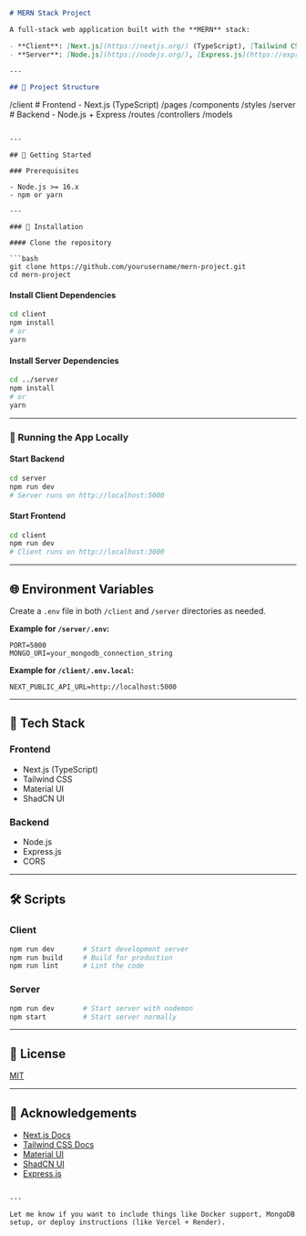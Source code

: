 
```markdown
# MERN Stack Project

A full-stack web application built with the **MERN** stack:

- **Client**: [Next.js](https://nextjs.org/) (TypeScript), [Tailwind CSS](https://tailwindcss.com/), [Material UI](https://mui.com/), [ShadCN UI](https://ui.shadcn.com/)
- **Server**: [Node.js](https://nodejs.org/), [Express.js](https://expressjs.com/), [CORS](https://www.npmjs.com/package/cors)

---

## 🧩 Project Structure

```
/client      # Frontend - Next.js (TypeScript)
  /pages
  /components
  /styles
/server      # Backend - Node.js + Express
  /routes
  /controllers
  /models
```

---

## 🚀 Getting Started

### Prerequisites

- Node.js >= 16.x
- npm or yarn

---

### 🔧 Installation

#### Clone the repository

```bash
git clone https://github.com/yourusername/mern-project.git
cd mern-project
```

#### Install Client Dependencies

```bash
cd client
npm install
# or
yarn
```

#### Install Server Dependencies

```bash
cd ../server
npm install
# or
yarn
```

---

### 🧪 Running the App Locally

#### Start Backend

```bash
cd server
npm run dev
# Server runs on http://localhost:5000
```

#### Start Frontend

```bash
cd client
npm run dev
# Client runs on http://localhost:3000
```

---

## 🌐 Environment Variables

Create a `.env` file in both `/client` and `/server` directories as needed.

**Example for `/server/.env`:**

```
PORT=5000
MONGO_URI=your_mongodb_connection_string
```

**Example for `/client/.env.local`:**

```
NEXT_PUBLIC_API_URL=http://localhost:5000
```

---

## 🧰 Tech Stack

### Frontend
- Next.js (TypeScript)
- Tailwind CSS
- Material UI
- ShadCN UI

### Backend
- Node.js
- Express.js
- CORS

---

## 🛠️ Scripts

### Client

```bash
npm run dev       # Start development server
npm run build     # Build for production
npm run lint      # Lint the code
```

### Server

```bash
npm run dev       # Start server with nodemon
npm start         # Start server normally
```

---

## 🧾 License

[MIT](LICENSE)

---

## 🙌 Acknowledgements

- [Next.js Docs](https://nextjs.org/docs)
- [Tailwind CSS Docs](https://tailwindcss.com/docs)
- [Material UI](https://mui.com/)
- [ShadCN UI](https://ui.shadcn.com/)
- [Express.js](https://expressjs.com/)
```

---

Let me know if you want to include things like Docker support, MongoDB setup, or deploy instructions (like Vercel + Render).
